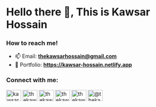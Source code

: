 <h1 align="left">Hello there 👋, This is Kawsar Hossain</h1>
<h3 align="left">How to reach me! </h3>

- 📫 Email: **thekawsarhossain@gmail.com**
- 🔗 Portfolio: **https://kawsar-hossain.netlify.app**

<h3 align="left">Connect with me:</h3>
<p align="left">
    <a href="https://fb.com/kawsar.hossain318" target="blank"><img align="center"
      src="https://raw.githubusercontent.com/rahuldkjain/github-profile-readme-generator/master/src/images/icons/Social/facebook.svg"
      alt="kawsar.hossain318" height="30" width="40" /></a>
    <a href="https://instagram.com/thekawsarhossain" target="blank"><img align="center"
      src="https://raw.githubusercontent.com/rahuldkjain/github-profile-readme-generator/master/src/images/icons/Social/instagram.svg"
      alt="thekawsarhossain" height="30" width="40" /></a>
  <a href="https://twitter.com/thekawsarh" target="blank"><img align="center"
      src="https://raw.githubusercontent.com/rahuldkjain/github-profile-readme-generator/master/src/images/icons/Social/twitter.svg"
      alt="thekawsarh" height="30" width="40" /></a>
  <a href="https://linkedin.com/in/thekawsarhossain" target="blank"><img align="center"
      src="https://raw.githubusercontent.com/rahuldkjain/github-profile-readme-generator/master/src/images/icons/Social/linked-in-alt.svg"
      alt="thekawsarhossain" height="30" width="40" /></a>
    <a href="https://dev.to/thekawsarhossain" target="blank"><img align="center" src="https://raw.githubusercontent.com/rahuldkjain/github-profile-readme-generator/master/src/images/icons/Social/devto.svg" alt="thekawsarhossain" height="30" width="40" /></a>
<a href="https://medium.com/@thekawsarhossain_23368" target="blank"><img align="center" src="https://raw.githubusercontent.com/rahuldkjain/github-profile-readme-generator/master/src/images/icons/Social/medium.svg" alt="@thekawsarhossain_23368" height="30" width="40" /></a>
<!--     <a href="https://stackoverflow.com/users/20938769" target="blank"><img align="center" src="https://raw.githubusercontent.com/rahuldkjain/github-profile-readme-generator/master/src/images/icons/Social/stack-overflow.svg" alt="20938769" height="30" width="40" /></a>
<a href="https://kawsar-hossain.netlify.app/" target="blank"><img align="center" src="https://raw.githubusercontent.com/rahuldkjain/github-profile-readme-generator/master/src/images/icons/Social/rss.svg" alt="https://kawsar-hossain.netlify.app/" height="30" width="40" /></a> -->
    </a>
</p>
